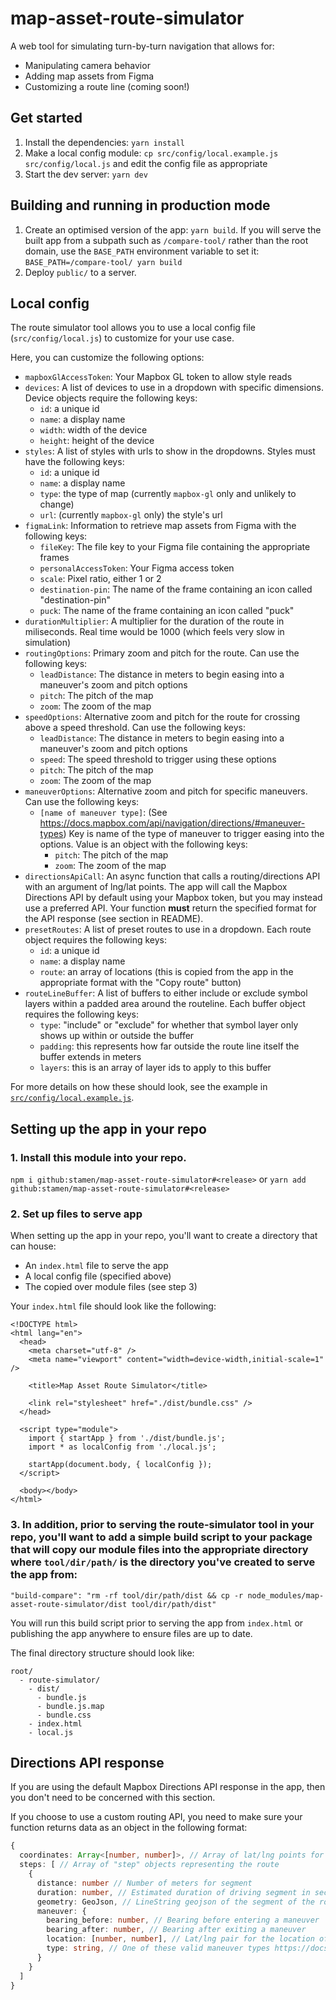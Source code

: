 # map-asset-route-simulator

A web tool for simulating turn-by-turn navigation that allows for:

- Manipulating camera behavior
- Adding map assets from Figma
- Customizing a route line (coming soon!)

## Get started

1. Install the dependencies: `yarn install`
2. Make a local config module: `cp src/config/local.example.js src/config/local.js` and edit the config file as appropriate
3. Start the dev server: `yarn dev`

## Building and running in production mode

1. Create an optimised version of the app: `yarn build`. If you will serve the built app from a subpath such as `/compare-tool/` rather than the root domain, use the `BASE_PATH` environment variable to set it: `BASE_PATH=/compare-tool/ yarn build`
2. Deploy `public/` to a server.

## Local config

The route simulator tool allows you to use a local config file (`src/config/local.js`) to customize for your use case.

Here, you can customize the following options:

- `mapboxGlAccessToken`: Your Mapbox GL token to allow style reads
- `devices`: A list of devices to use in a dropdown with specific dimensions. Device objects require the following keys:
  - `id`: a unique id
  - `name`: a display name
  - `width`: width of the device
  - `height`: height of the device
- `styles`: A list of styles with urls to show in the dropdowns. Styles must have the following keys:
  - `id`: a unique id
  - `name`: a display name
  - `type`: the type of map (currently `mapbox-gl` only and unlikely to change)
  - `url`: (currently `mapbox-gl` only) the style's url
- `figmaLink`: Information to retrieve map assets from Figma with the following keys:
  - `fileKey`: The file key to your Figma file containing the appropriate frames
  - `personalAccessToken`: Your Figma access token
  - `scale`: Pixel ratio, either 1 or 2
  - `destination-pin`: The name of the frame containing an icon called "destination-pin"
  - `puck`: The name of the frame containing an icon called "puck"
- `durationMultiplier`: A multiplier for the duration of the route in miliseconds. Real time would be 1000 (which feels very slow in simulation)
- `routingOptions`: Primary zoom and pitch for the route. Can use the following keys:
  - `leadDistance`: The distance in meters to begin easing into a maneuver's zoom and pitch options
  - `pitch`: The pitch of the map
  - `zoom`: The zoom of the map
- `speedOptions`: Alternative zoom and pitch for the route for crossing above a speed threshold. Can use the following keys:
  - `leadDistance`: The distance in meters to begin easing into a maneuver's zoom and pitch options
  - `speed`: The speed threshold to trigger using these options
  - `pitch`: The pitch of the map
  - `zoom`: The zoom of the map
- `maneuverOptions`: Alternative zoom and pitch for specific maneuvers. Can use the following keys:
  - `[name of maneuver type]`: (See https://docs.mapbox.com/api/navigation/directions/#maneuver-types) Key is name of the type of maneuver to trigger easing into the options. Value is an object with the following keys:
    - `pitch`: The pitch of the map
    - `zoom`: The zoom of the map
- `directionsApiCall`: An async function that calls a routing/directions API with an argument of lng/lat points. The app will call the Mapbox Directions API by default using your Mapbox token, but you may instead use a preferred API. Your function **must** return the specified format for the API response (see section in README).
- `presetRoutes`: A list of preset routes to use in a dropdown. Each route object requires the following keys:
  - `id`: a unique id
  - `name`: a display name
  - `route`: an array of locations (this is copied from the app in the appropriate format with the "Copy route" button)
- `routeLineBuffer`: A list of buffers to either include or exclude symbol layers within a padded area around the routeline. Each buffer object requires the following keys:
  - `type`: "include" or "exclude" for whether that symbol layer only shows up within or outside the buffer
  - `padding`: this represents how far outside the route line itself the buffer extends in meters
  - `layers`: this is an array of layer ids to apply to this buffer

For more details on how these should look, see the example in [`src/config/local.example.js`](./src/config/local.example.js).

## Setting up the app in your repo

### 1. Install this module into your repo.

`npm i github:stamen/map-asset-route-simulator#<release>` or `yarn add github:stamen/map-asset-route-simulator#<release>`

### 2. Set up files to serve app

When setting up the app in your repo, you'll want to create a directory that can house:

- An `index.html` file to serve the app
- A local config file (specified above)
- The copied over module files (see step 3)

Your `index.html` file should look like the following:

```
<!DOCTYPE html>
<html lang="en">
  <head>
    <meta charset="utf-8" />
    <meta name="viewport" content="width=device-width,initial-scale=1" />

    <title>Map Asset Route Simulator</title>

    <link rel="stylesheet" href="./dist/bundle.css" />
  </head>

  <script type="module">
    import { startApp } from './dist/bundle.js';
    import * as localConfig from './local.js';

    startApp(document.body, { localConfig });
  </script>

  <body></body>
</html>
```

### 3. In addition, prior to serving the route-simulator tool in your repo, you'll want to add a simple build script to your package that will copy our module files into the appropriate directory where `tool/dir/path/` is the directory you've created to serve the app from:

`"build-compare": "rm -rf tool/dir/path/dist && cp -r node_modules/map-asset-route-simulator/dist tool/dir/path/dist"`

You will run this build script prior to serving the app from `index.html` or publishing the app anywhere to ensure files are up to date.

The final directory structure should look like:

```
root/
  - route-simulator/
    - dist/
      - bundle.js
      - bundle.js.map
      - bundle.css
    - index.html
    - local.js
```

## Directions API response

If you are using the default Mapbox Directions API response in the app, then you don't need to be concerned with this section.

If you choose to use a custom routing API, you need to make sure your function returns data as an object in the following format:

```ts
{
  coordinates: Array<[number, number]>, // Array of lat/lng points for the entire route as array values
  steps: [ // Array of "step" objects representing the route
    {
      distance: number // Number of meters for segment
      duration: number, // Estimated duration of driving segment in seconds
      geometry: GeoJson, // LineString geojson of the segment of the route
      maneuver: {
        bearing_before: number, // Bearing before entering a maneuver
        bearing_after: number, // Bearing after exiting a maneuver
        location: [number, number], // Lat/lng pair for the location of the maneuver
        type: string, // One of these valid maneuver types https://docs.mapbox.com/api/navigation/directions/#maneuver-types
      }
    }
  ]
}
```

